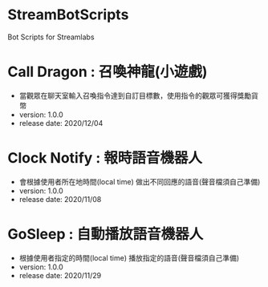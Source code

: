 # StreamBotScripts
Bot Scripts for Streamlabs

# Call Dragon : 召喚神龍(小遊戲)

- 當觀眾在聊天室輸入召喚指令達到自訂目標數，使用指令的觀眾可獲得獎勵貨幣
- version: 1.0.0
- release date: 2020/12/04

# Clock Notify : 報時語音機器人

- 會根據使用者所在地時間(local time) 做出不同回應的語音(聲音檔須自己準備)
- version: 1.0.0
- release date: 2020/11/08

# GoSleep : 自動播放語音機器人

- 根據使用者指定的時間(local time) 播放指定的語音(聲音檔須自己準備)
- version: 1.0.0
- release date: 2020/11/29
